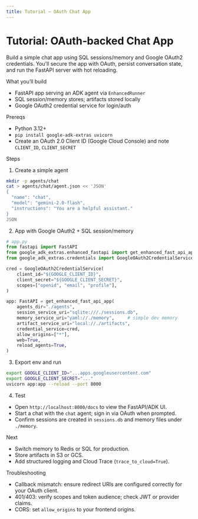 ```yaml
---
title: Tutorial — OAuth Chat App
---
```


# Tutorial: OAuth‑backed Chat App

Build a simple chat app using SQL sessions/memory and Google OAuth2 credentials. You’ll secure the app with OAuth, persist conversation state, and run the FastAPI server with hot reloading.

What you’ll build

- FastAPI app serving an ADK agent via `EnhancedRunner`
- SQL session/memory stores; artifacts stored locally
- Google OAuth2 credential service for login/auth

Prereqs

- Python 3.12+
- `pip install google-adk-extras uvicorn`
- Create an OAuth 2.0 Client ID (Google Cloud Console) and note `CLIENT_ID`, `CLIENT_SECRET`

Steps

1) Create a simple agent

```bash
mkdir -p agents/chat
cat > agents/chat/agent.json << 'JSON'
{
  "name": "chat",
  "model": "gemini-2.0-flash",
  "instructions": "You are a helpful assistant."
}
JSON
```

2) App with Google OAuth2 + SQL session/memory

```python
# app.py
from fastapi import FastAPI
from google_adk_extras.enhanced_fastapi import get_enhanced_fast_api_app
from google_adk_extras.credentials import GoogleOAuth2CredentialService

cred = GoogleOAuth2CredentialService(
    client_id="${GOOGLE_CLIENT_ID}",
    client_secret="${GOOGLE_CLIENT_SECRET}",
    scopes=["openid", "email", "profile"],
)

app: FastAPI = get_enhanced_fast_api_app(
    agents_dir="./agents",
    session_service_uri="sqlite:///./sessions.db",
    memory_service_uri="yaml://./memory",     # simple dev memory
    artifact_service_uri="local://./artifacts",
    credential_service=cred,
    allow_origins=["*"],
    web=True,
    reload_agents=True,
)
```

3) Export env and run

```bash
export GOOGLE_CLIENT_ID="...apps.googleusercontent.com"
export GOOGLE_CLIENT_SECRET="..."
uvicorn app:app --reload --port 8000
```

4) Test

- Open `http://localhost:8000/docs` to view the FastAPI/ADK UI.
- Start a chat with the `chat` agent; sign in via OAuth when prompted.
- Confirm sessions are created in `sessions.db` and memory files under `./memory`.

Next

- Switch memory to Redis or SQL for production.
- Store artifacts in S3 or GCS.
- Add structured logging and Cloud Trace (`trace_to_cloud=True`).

Troubleshooting

- Callback mismatch: ensure redirect URIs are configured correctly for your OAuth client.
- 401/403: verify scopes and token audience; check JWT or provider claims.
- CORS: set `allow_origins` to your frontend origins.
